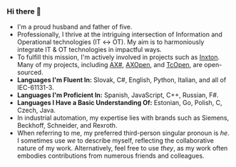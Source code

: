 ### Hi there 👋

- I'm a proud husband and father of five.
- Professionally, I thrive at the intriguing intersection of Information and Operational technologies (IT ↔ OT). My aim is to harmoniously integrate IT & OT technologies in impactful ways.
- To fulfill this mission, I'm actively involved in projects such as [Inxton](https://docs.inxton.com/). Many of my projects, including [AX#](https://github.com/ix-ax/axsharp), [AXOpen](https://github.com/ix-ax/AXOpen), and [TcOpen](https://github.com/TcOpenGroup/TcOpen), are open-sourced.
- **Languages I'm Fluent In:** Slovak, C#, English, Python, Italian, and all of IEC-61131-3.
- **Languages I'm Proficient In:** Spanish, JavaScript, C++, Russian, F#.
- **Languages I Have a Basic Understanding Of:** Estonian, Go, Polish, C, Czech, Java.
- In industrial automation, my expertise lies with brands such as Siemens, Beckhoff, Schneider, and Rexroth.
- When referring to me, my preferred third-person singular pronoun is *he*. I sometimes use *we* to describe myself, reflecting the collaborative nature of my work. Alternatively, feel free to use *they*, as my work often embodies contributions from numerous friends and colleagues.
